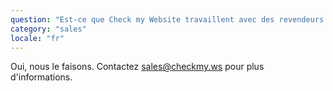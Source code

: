 ```yaml
---
question: "Est-ce que Check my Website travaillent avec des revendeurs partenaires?"
category: "sales"
locale: "fr"
---
```


Oui, nous le faisons. Contactez sales@checkmy.ws pour plus d'informations.